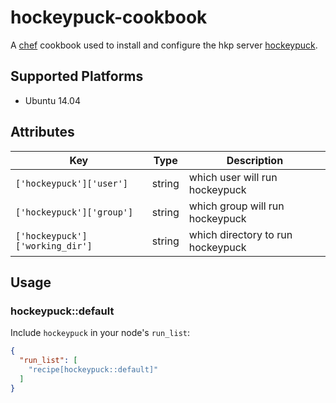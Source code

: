 # hockeypuck-cookbook

A [chef](chef.io) cookbook used to install and configure the hkp server
[hockeypuck](hockeypuck.github.io).

## Supported Platforms

- Ubuntu 14.04

## Attributes

| Key | Type | Description |
| --- | --- | --- |
| `['hockeypuck']['user']` | string | which user will run hockeypuck |
| `['hockeypuck']['group']` | string | which group will run hockeypuck |
| `['hockeypuck']['working_dir']` | string | which directory to run hockeypuck |

## Usage

### hockeypuck::default

Include `hockeypuck` in your node's `run_list`:

```json
{
  "run_list": [
    "recipe[hockeypuck::default]"
  ]
}
```

